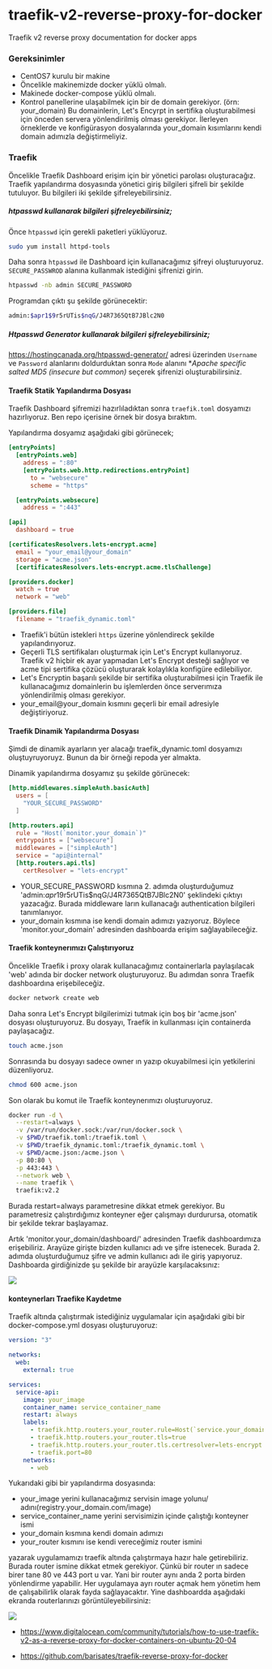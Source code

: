 # traefik-v2-reverse-proxy-for-docker

Traefik v2 reverse proxy documentation for docker apps


### Gereksinimler

- CentOS7 kurulu bir makine
- Öncelikle makinemizde docker yüklü olmalı.
- Makinede docker-compose yüklü olmalı.
- Kontrol panellerine ulaşabilmek için bir de domain gerekiyor. (örn: your_domain) Bu domainlerin, Let's Encyrpt in sertifika oluşturabilmesi için önceden servera yönlendirilmiş olması gerekiyor. İlerleyen örneklerde ve konfigürasyon dosyalarında your_domain kısımlarını kendi domain adımızla değiştirmeliyiz.
### Traefik 

Öncelikle Traefik Dashboard erişim için bir yönetici parolası oluşturacağız. Traefik yapılandırma dosyasında yönetici giriş bilgileri şifreli bir şekilde tutuluyor. Bu bilgileri iki şekilde şifreleyebilirsiniz.

##### htpasswd kullanarak bilgileri şifreleyebilirsiniz;

Önce `htpasswd` için gerekli paketleri yüklüyoruz.

```bash
sudo yum install httpd-tools
```
Daha sonra `htpasswd` ile Dashboard için kullanacağımız şifreyi oluşturuyoruz. `SECURE_PASSWROD` alanına kullanmak istediğini şifrenizi girin.

```bash
htpasswd -nb admin SECURE_PASSWORD
```

Programdan çıktı şu şekilde görünecektir:

```bash
admin:$apr1$9r5rUTis$nqG/J4R7365QtB7JBlc2N0
```

##### Htpasswd Generator kullanarak bilgileri şifreleyebilirsiniz;

https://hostingcanada.org/htpasswd-generator/ adresi üzerinden `Username` ve `Password` alanlarını doldurduktan sonra `Mode` alanını **Apache specific salted MD5 (insecure but common)* seçerek şifrenizi oluşturabilirsiniz.

#### Traefik Statik Yapılandırma Dosyası

Traefik Dashboard şifremizi hazırlıladıktan sonra `traefik.toml` dosyamızı hazırlıyoruz. Ben repo içerisine örnek bir dosya bıraktım.

Yapılandırma dosyamız aşağıdaki gibi görünecek;

```toml
[entryPoints]
  [entryPoints.web]
    address = ":80"
    [entryPoints.web.http.redirections.entryPoint]
      to = "websecure"
      scheme = "https"

  [entryPoints.websecure]
    address = ":443"

[api]
  dashboard = true

[certificatesResolvers.lets-encrypt.acme]
  email = "your_email@your_domain"
  storage = "acme.json"
  [certificatesResolvers.lets-encrypt.acme.tlsChallenge]

[providers.docker]
  watch = true
  network = "web"

[providers.file]
  filename = "traefik_dynamic.toml"
```
- Traefik'i bütün istekleri `https` üzerine yönlendireck şekilde yapılandırıyoruz. 
- Geçerli TLS sertifikaları oluşturmak için Let's Encrypt kullanıyoruz. Traefik v2 hiçbir ek ayar yapmadan Let's Encrypt desteği sağlıyor ve acme tipi sertifika çözücü oluşturarak kolaylıkla konfigüre edilebiliyor.
- Let's Encryptin başarılı şekilde bir sertifika oluşturabilmesi için Traefik ile kullanacağımız domainlerin bu işlemlerden önce serverımıza yönlendirilmiş olması gerekiyor.
- your_email@your_domain kısmını geçerli bir email adresiyle değiştiriyoruz.
#### Traefik Dinamik Yapılandırma Dosyası

Şimdi de dinamik ayarların yer alacağı traefik_dynamic.toml dosyamızı oluştuyruyoruyz. Bunun da bir örneği repoda yer almakta.

Dinamik yapılandırma dosyamız şu şekilde görünecek:

```toml
[http.middlewares.simpleAuth.basicAuth]
  users = [
    "YOUR_SECURE_PASSWORD"
  ]

[http.routers.api]
  rule = "Host(`monitor.your_domain`)"
  entrypoints = ["websecure"]
  middlewares = ["simpleAuth"]
  service = "api@internal"
  [http.routers.api.tls]
    certResolver = "lets-encrypt"
```
- YOUR_SECURE_PASSWORD kısmına 2. adımda oluşturduğumuz 'admin:$apr1$9r5rUTis$nqG/J4R7365QtB7JBlc2N0' şeklindeki çıktıyı yazacağız. Burada middleware ların kullanacağı authentication bilgileri tanımlanıyor.
- your_domain kısmına ise kendi domain adımızı yazıyoruz. Böylece 'monitor.your_domain' adresinden dashboarda erişim sağlayabileceğiz.

#### Traefik konteynerımızı Çalıştırıyoruz

Öncelikle Traefik i proxy olarak kullanacağımız containerlarla paylaşılacak 'web' adında bir docker network oluşturuyoruz. Bu adımdan sonra Traefik dashboardına erişebileceğiz.

```bash
docker network create web
```

Daha sonra Let's Encrypt bilgilerimizi tutmak için boş bir 'acme.json' dosyası oluşturuyoruz. Bu dosyayı, Traefik in kullanması için containerda paylaşacağız.

```bash
touch acme.json
```

Sonrasında bu dosyayı sadece owner ın yazıp okuyabilmesi için yetkilerini düzenliyoruz.

```bash
chmod 600 acme.json
```

Son olarak bu komut ile Traefik konteynerımızı oluşturuyoruz.

```bash
docker run -d \
  --restart=always \
  -v /var/run/docker.sock:/var/run/docker.sock \
  -v $PWD/traefik.toml:/traefik.toml \
  -v $PWD/traefik_dynamic.toml:/traefik_dynamic.toml \
  -v $PWD/acme.json:/acme.json \
  -p 80:80 \
  -p 443:443 \
  --network web \
  --name traefik \
  traefik:v2.2
```
Burada restart=always parametresine dikkat etmek gerekiyor. Bu parametresiz çalıştırdığımız konteyner eğer çalışmayı durdurursa, otomatik bir şekilde tekrar başlayamaz.

Artık 'monitor.your_domain/dashboard/' adresinden Traefik dashboardımıza erişebiliriz. Arayüze girişte bizden kullanıcı adı ve şifre istenecek. Burada 2. adımda oluşturduğumuz şifre ve admin kullanıcı adı ile giriş yapıyoruz. Dashboarda girdiğinizde şu şekilde bir arayüzle karşılacaksınız: 

[![](https://github.com/berkevaroll/traefik-v2-reverse-proxy-for-docker/blob/main/traefik_2_empty_dashboard.1.png)](https://github.com/berkevaroll/traefik-v2-reverse-proxy-for-docker/blob/main/traefik_2_empty_dashboard.1.png)

#### konteynerları Traefike Kaydetme

Traefik altında çalıştırmak istediğiniz uygulamalar için aşağıdaki gibi bir docker-compose.yml dosyası oluşturuyoruz:

```yml
version: "3"

networks:
  web:
    external: true

services:
  service-api:
    image: your_image
    container_name: service_container_name
    restart: always
    labels:
      - traefik.http.routers.your_router.rule=Host(`service.your_domain`)
      - traefik.http.routers.your_router.tls=true
      - traefik.http.routers.your_router.tls.certresolver=lets-encrypt
      - traefik.port=80
    networks:
      - web
```

Yukarıdaki gibi bir yapılandırma dosyasında:

- your_image yerini kullanacağımız servisin image yolunu/ adını(registry.your_domain.com/image)
- service_container_name yerini servisimizin içinde çalıştığı konteyner ismi
- your_domain kısmına kendi domain adımızı
- your_router kısmını ise kendi vereceğimiz router ismini
	
yazarak uygulamamızı traefik altında çalıştırmaya hazır hale getirebiliriz. Burada router ismine dikkat etmek gerekiyor. Çünkü bir router ın sadece birer tane 80 ve 443 port u var. Yani bir router aynı anda 2 porta birden yönlendirme yapabilir.
Her uygulamaya ayrı router açmak hem yönetim hem de çalışabilirlik olarak fayda sağlayacaktır. Yine dashboardda aşağıdaki ekranda routerlarınızı görüntüleyebilirsiniz:


[![](https://github.com/berkevaroll/traefik-v2-reverse-proxy-for-docker/blob/main/traefik_2_http_routers.1.png)](https://github.com/berkevaroll/traefik-v2-reverse-proxy-for-docker/blob/main/traefik_2_http_routers.1.png)

- https://www.digitalocean.com/community/tutorials/how-to-use-traefik-v2-as-a-reverse-proxy-for-docker-containers-on-ubuntu-20-04

- https://github.com/barisates/traefik-reverse-proxy-for-docker

